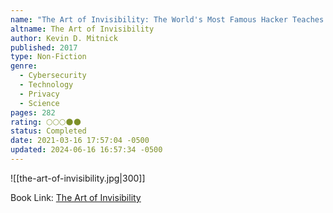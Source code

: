 ```yaml
---
name: "The Art of Invisibility: The World's Most Famous Hacker Teaches You How to Be Safe in the Age of Big Brother and Big Data"
altname: The Art of Invisibility
author: Kevin D. Mitnick
published: 2017
type: Non-Fiction
genre:
  - Cybersecurity
  - Technology
  - Privacy
  - Science
pages: 282
rating: 🌕🌕🌕🌑🌑
status: Completed
date: 2021-03-16 17:57:04 -0500
updated: 2024-06-16 16:57:34 -0500
---
```


![[the-art-of-invisibility.jpg|300]]

Book Link: [The Art of Invisibility](https://www.goodreads.com/book/show/30363785-the-art-of-invisibility)

